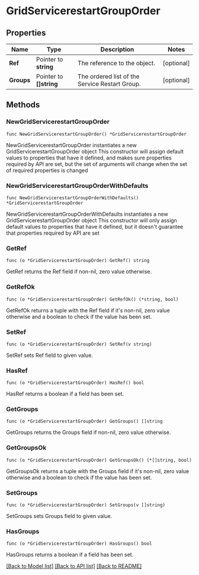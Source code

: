 # GridServicerestartGroupOrder

## Properties

Name | Type | Description | Notes
------------ | ------------- | ------------- | -------------
**Ref** | Pointer to **string** | The reference to the object. | [optional] 
**Groups** | Pointer to **[]string** | The ordered list of the Service Restart Group. | [optional] 

## Methods

### NewGridServicerestartGroupOrder

`func NewGridServicerestartGroupOrder() *GridServicerestartGroupOrder`

NewGridServicerestartGroupOrder instantiates a new GridServicerestartGroupOrder object
This constructor will assign default values to properties that have it defined,
and makes sure properties required by API are set, but the set of arguments
will change when the set of required properties is changed

### NewGridServicerestartGroupOrderWithDefaults

`func NewGridServicerestartGroupOrderWithDefaults() *GridServicerestartGroupOrder`

NewGridServicerestartGroupOrderWithDefaults instantiates a new GridServicerestartGroupOrder object
This constructor will only assign default values to properties that have it defined,
but it doesn't guarantee that properties required by API are set

### GetRef

`func (o *GridServicerestartGroupOrder) GetRef() string`

GetRef returns the Ref field if non-nil, zero value otherwise.

### GetRefOk

`func (o *GridServicerestartGroupOrder) GetRefOk() (*string, bool)`

GetRefOk returns a tuple with the Ref field if it's non-nil, zero value otherwise
and a boolean to check if the value has been set.

### SetRef

`func (o *GridServicerestartGroupOrder) SetRef(v string)`

SetRef sets Ref field to given value.

### HasRef

`func (o *GridServicerestartGroupOrder) HasRef() bool`

HasRef returns a boolean if a field has been set.

### GetGroups

`func (o *GridServicerestartGroupOrder) GetGroups() []string`

GetGroups returns the Groups field if non-nil, zero value otherwise.

### GetGroupsOk

`func (o *GridServicerestartGroupOrder) GetGroupsOk() (*[]string, bool)`

GetGroupsOk returns a tuple with the Groups field if it's non-nil, zero value otherwise
and a boolean to check if the value has been set.

### SetGroups

`func (o *GridServicerestartGroupOrder) SetGroups(v []string)`

SetGroups sets Groups field to given value.

### HasGroups

`func (o *GridServicerestartGroupOrder) HasGroups() bool`

HasGroups returns a boolean if a field has been set.


[[Back to Model list]](../README.md#documentation-for-models) [[Back to API list]](../README.md#documentation-for-api-endpoints) [[Back to README]](../README.md)



